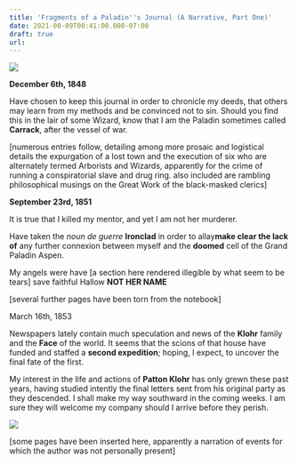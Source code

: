 ```yaml
---
title: 'Fragments of a Paladin''s Journal (A Narrative, Part One)'
date: 2021-08-09T00:41:00.000-07:00
draft: true
url: 
---
```


**[![](https://lh3.googleusercontent.com/-az4FxavQfUI/YQ9Ib_6fxNI/AAAAAAAAugU/2GZhMzzhVcU4ImVn9SspGOCKx-X1xG8hgCLcBGAsYHQ/w640-h304/image.png)](https://lh3.googleusercontent.com/-az4FxavQfUI/YQ9Ib_6fxNI/AAAAAAAAugU/2GZhMzzhVcU4ImVn9SspGOCKx-X1xG8hgCLcBGAsYHQ/image.png)**

**December 6th, 1848**

Have chosen to keep this journal in order to chronicle my deeds, that others may learn from my methods and be convinced not to sin. Should you find this in the lair of some Wizard, know that I am the Paladin sometimes called **Carrack**, after the vessel of war.

\[numerous entries follow, detailing among more prosaic and logistical details the expurgation of a lost town and the execution of six who are alternately termed Arborists and Wizards, apparently for the crime of running a conspiratorial slave and drug ring. also included are rambling philosophical musings on the Great Work of the black-masked clerics\]

**September 23rd, 1851**

It is true that I killed my mentor, and yet I am not her murderer.

Have taken the _noun de guerre_ **Ironclad** in order to allay**make clear the lack of** any further connexion between myself and the **doomed** cell of the Grand Paladin Aspen.

My angels were have \[a section here rendered illegible by what seem to be tears\] save faithful Hallow **NOT HER NAME**

\[several further pages have been torn from the notebook\]

March 16th, 1853

Newspapers lately contain much speculation and news of the **Klohr** family and the **Face** of the world. It seems that the scions of that house have funded and staffed a **second expedition**; hoping, I expect, to uncover the final fate of the first.

My interest in the life and actions of **Patton Klohr** has only grewn these past years, having studied intently the final letters sent from his original party as they descended. I shall make my way southward in the coming weeks. I am sure they will welcome my company should I arrive before they perish.

**[![](https://lh3.googleusercontent.com/-ZOjjH50ICrs/YQ9IOhsYjuI/AAAAAAAAugQ/HjqAHAj1FCYJEszeBkcYbGf7uh_virb-ACLcBGAsYHQ/w640-h132/image.png)](https://lh3.googleusercontent.com/-ZOjjH50ICrs/YQ9IOhsYjuI/AAAAAAAAugQ/HjqAHAj1FCYJEszeBkcYbGf7uh_virb-ACLcBGAsYHQ/image.png)**

\[some pages have been inserted here, apparently a narration of events for which the author was not personally present\]